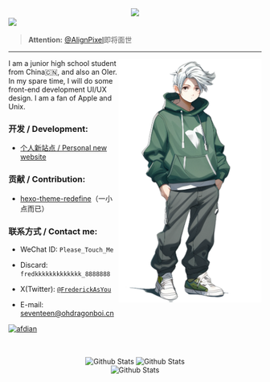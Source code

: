 <div align="center">
  <a href="https://frederication.work/">
    <img src="https://readme-typing-svg.herokuapp.com/?lines=Hello%2C%20World!;Rayminn祝您今日愉快!&center=true&size=27">
  </a>
</div>

<img src="https://profile-counter.glitch.me/Se7enTin/count.svg">

> **Attention:** 
> [@AlignPixel](https://github.com/AlignPixel)即将面世

---

<div align="right">
  <img align="right" src="imgs/oktica-muse@1x.png" width="285px" alt="ohdragonboi" title="ohdragonboi" />
</div>

I am a junior high school student from China🇨🇳, and also an OIer. In my spare time, I will do some front-end development UI/UX design. I am a fan of Apple and Unix.

### 开发 / Development:

 - [个人新站点 / Personal new website](https://frederication.work)

### 贡献 / Contribution:

 - [hexo-theme-redefine](https://github.com/EvanNotFound/hexo-theme-redefine)（一小点而已）

### 联系方式 / Contact me:

 - WeChat ID: `Please_Touch_Me`

 - Discard: `fredkkkkkkkkkkkkk_8888888`

 - X(Twitter): [`@FrederickAsYou`](https://twitter.com/FrederickAsYou)

 - E-mail: [seventeen@ohdragonboi.cn](mailto:seventeen@ohdragonboi.cn)

<a href="https://afdian.net/a/se7entin"><img width="200" src="https://pic1.afdiancdn.com/static/img/welcome/button-sponsorme.png" alt="afdian"/></a >

<br>

<br>

<div align="center">
  <img src="https://github-readme-stats.vercel.app/api?username=FrederickAsYou" width="300px" title="Github Stats" />
  <img src="https://github-readme-stats.vercel.app/api/top-langs/?username=FrederickAsYou&layout=compact" width="237px" title="Github Stats" />
  <br>
  <img src="https://github-profile-trophy.vercel.app/?username=FrederickAsyou" width="700px" title="Github Stats" />
</div>
